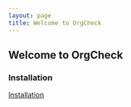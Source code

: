 ```yaml
---
layout: page
title: Welcome to OrgCheck
---
```


## Welcome to OrgCheck

### Installation
[Installation](installation)
